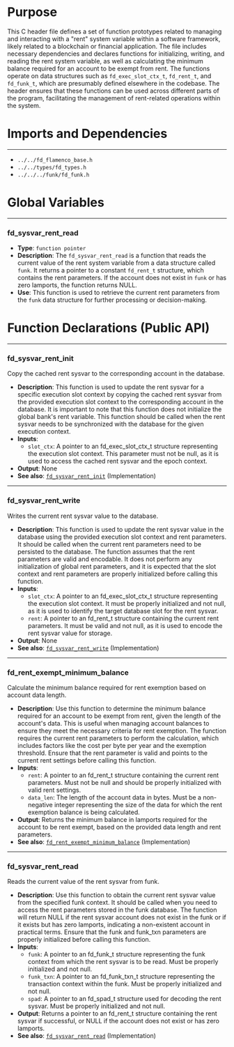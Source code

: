 # Purpose
This C header file defines a set of function prototypes related to managing and interacting with a "rent" system variable within a software framework, likely related to a blockchain or financial application. The file includes necessary dependencies and declares functions for initializing, writing, and reading the rent system variable, as well as calculating the minimum balance required for an account to be exempt from rent. The functions operate on data structures such as `fd_exec_slot_ctx_t`, `fd_rent_t`, and `fd_funk_t`, which are presumably defined elsewhere in the codebase. The header ensures that these functions can be used across different parts of the program, facilitating the management of rent-related operations within the system.
# Imports and Dependencies

---
- `../../fd_flamenco_base.h`
- `../../types/fd_types.h`
- `../../../funk/fd_funk.h`


# Global Variables

---
### fd\_sysvar\_rent\_read
- **Type**: `function pointer`
- **Description**: The `fd_sysvar_rent_read` is a function that reads the current value of the rent system variable from a data structure called `funk`. It returns a pointer to a constant `fd_rent_t` structure, which contains the rent parameters. If the account does not exist in `funk` or has zero lamports, the function returns NULL.
- **Use**: This function is used to retrieve the current rent parameters from the `funk` data structure for further processing or decision-making.


# Function Declarations (Public API)

---
### fd\_sysvar\_rent\_init<!-- {{#callable_declaration:fd_sysvar_rent_init}} -->
Copy the cached rent sysvar to the corresponding account in the database.
- **Description**: This function is used to update the rent sysvar for a specific execution slot context by copying the cached rent sysvar from the provided execution slot context to the corresponding account in the database. It is important to note that this function does not initialize the global bank's rent variable. This function should be called when the rent sysvar needs to be synchronized with the database for the given execution context.
- **Inputs**:
    - `slot_ctx`: A pointer to an fd_exec_slot_ctx_t structure representing the execution slot context. This parameter must not be null, as it is used to access the cached rent sysvar and the epoch context.
- **Output**: None
- **See also**: [`fd_sysvar_rent_init`](fd_sysvar_rent.c.driver.md#fd_sysvar_rent_init)  (Implementation)


---
### fd\_sysvar\_rent\_write<!-- {{#callable_declaration:fd_sysvar_rent_write}} -->
Writes the current rent sysvar value to the database.
- **Description**: This function is used to update the rent sysvar value in the database using the provided execution slot context and rent parameters. It should be called when the current rent parameters need to be persisted to the database. The function assumes that the rent parameters are valid and encodable. It does not perform any initialization of global rent parameters, and it is expected that the slot context and rent parameters are properly initialized before calling this function.
- **Inputs**:
    - `slot_ctx`: A pointer to an fd_exec_slot_ctx_t structure representing the execution slot context. It must be properly initialized and not null, as it is used to identify the target database slot for the rent sysvar.
    - `rent`: A pointer to an fd_rent_t structure containing the current rent parameters. It must be valid and not null, as it is used to encode the rent sysvar value for storage.
- **Output**: None
- **See also**: [`fd_sysvar_rent_write`](fd_sysvar_rent.c.driver.md#fd_sysvar_rent_write)  (Implementation)


---
### fd\_rent\_exempt\_minimum\_balance<!-- {{#callable_declaration:fd_rent_exempt_minimum_balance}} -->
Calculate the minimum balance required for rent exemption based on account data length.
- **Description**: Use this function to determine the minimum balance required for an account to be exempt from rent, given the length of the account's data. This is useful when managing account balances to ensure they meet the necessary criteria for rent exemption. The function requires the current rent parameters to perform the calculation, which includes factors like the cost per byte per year and the exemption threshold. Ensure that the rent parameter is valid and points to the current rent settings before calling this function.
- **Inputs**:
    - `rent`: A pointer to an fd_rent_t structure containing the current rent parameters. Must not be null and should be properly initialized with valid rent settings.
    - `data_len`: The length of the account data in bytes. Must be a non-negative integer representing the size of the data for which the rent exemption balance is being calculated.
- **Output**: Returns the minimum balance in lamports required for the account to be rent exempt, based on the provided data length and rent parameters.
- **See also**: [`fd_rent_exempt_minimum_balance`](fd_sysvar_rent1.c.driver.md#fd_rent_exempt_minimum_balance)  (Implementation)


---
### fd\_sysvar\_rent\_read<!-- {{#callable_declaration:fd_sysvar_rent_read}} -->
Reads the current value of the rent sysvar from funk.
- **Description**: Use this function to obtain the current rent sysvar value from the specified funk context. It should be called when you need to access the rent parameters stored in the funk database. The function will return NULL if the rent sysvar account does not exist in the funk or if it exists but has zero lamports, indicating a non-existent account in practical terms. Ensure that the funk and funk_txn parameters are properly initialized before calling this function.
- **Inputs**:
    - `funk`: A pointer to an fd_funk_t structure representing the funk context from which the rent sysvar is to be read. Must be properly initialized and not null.
    - `funk_txn`: A pointer to an fd_funk_txn_t structure representing the transaction context within the funk. Must be properly initialized and not null.
    - `spad`: A pointer to an fd_spad_t structure used for decoding the rent sysvar. Must be properly initialized and not null.
- **Output**: Returns a pointer to an fd_rent_t structure containing the rent sysvar if successful, or NULL if the account does not exist or has zero lamports.
- **See also**: [`fd_sysvar_rent_read`](fd_sysvar_rent.c.driver.md#fd_sysvar_rent_read)  (Implementation)


